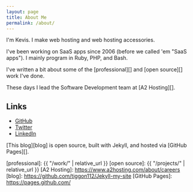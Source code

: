 ```yaml
---
layout: page
title: About Me
permalink: /about/
---
```


I'm Kevis. I make web hosting and web hosting accessories.

I've been working on SaaS apps since 2006 (before we called 'em "SaaS apps").
I mainly program in Ruby, PHP, and Bash.

I've written a bit about some of the [professional][] and [open source][] work
I've done.

These days I lead the Software Development team at [A2 Hosting][].

## Links

- [GitHub][]
- [Twitter][]
- [LinkedIn][]

[This blog][blog] is open source, built with Jekyll, and hosted via [GitHub
Pages][].

[GitHub]: https://github.com/tiggon112
[Twitter]: https://twitter.com/tiggon112
[LinkedIn]: https://linkedin.com/in/tiggon112
[professional]: {{ "/work/" | relative_url }}
[open source]: {{ "/projects/" | relative_url }}
[A2 Hosting]: https://www.a2hosting.com/about/careers
[blog]: https://github.com/tiggon112/Jekyll-my-site
[GitHub Pages]: https://pages.github.com/
